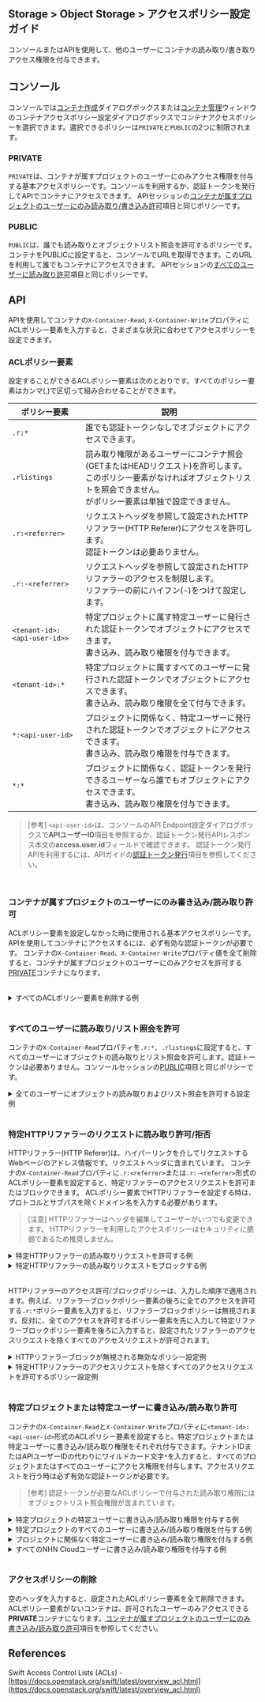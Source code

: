 ## Storage > Object Storage > アクセスポリシー設定ガイド

コンソールまたはAPIを使用して、他のユーザーにコンテナの読み取り/書き取りアクセス権限を付与できます。

## コンソール
コンソールでは[コンテナ作成](console-guide/#_2)ダイアログボックスまたは[コンテナ管理](console-guide/#_5)ウィンドウのコンテナアクセスポリシー設定ダイアログボックスでコンテナアクセスポリシーを選択できます。選択できるポリシーは`PRIVATE`と`PUBLIC`の2つに制限されます。

### PRIVATE
`PRIVATE`は、コンテナが属すプロジェクトのユーザーにのみアクセス権限を付与する基本アクセスポリシーです。コンソールを利用するか、認証トークンを発行してAPIでコンテナにアクセスできます。 APIセッションの[コンテナが属すプロジェクトのユーザーにのみ読み取り/書き込み許可](acl-guide/#_2)項目と同じポリシーです。
<br/>

### PUBLIC
`PUBLIC`は、誰でも読み取りとオブジェクトリスト照会を許可するポリシーです。コンテナをPUBLICに設定すると、コンソールでURLを取得できます。このURLを利用して誰でもコンテナにアクセスできます。 APIセッションの[すべてのユーザーに読み取り許可](acl-guide/#_2)項目と同じポリシーです。
<br/>

## API
APIを使用してコンテナの`X-Container-Read`, `X-Container-Write`プロパティにACLポリシー要素を入力すると、さまざまな状況に合わせてアクセスポリシーを設定できます。
<br/>

### ACLポリシー要素

設定することができるACLポリシー要素は次のとおりです。すべてのポリシー要素はカンマ(,)で区切って組み合わせることができます。

| ポリシー要素 | 説明 |
| --- | --- |
| `.r:*` | 誰でも認証トークンなしでオブジェクトにアクセスできます。 |
| `.rlistings` | 読み取り権限があるユーザーにコンテナ照会(GETまたはHEADリクエスト)を許可します。<br/>このポリシー要素がなければオブジェクトリストを照会できません。<br/>がポリシー要素は単独で設定できません。 |
| `.r:<referrer>` | リクエストヘッダを参照して設定されたHTTPリファラー(HTTP Referer)にアクセスを許可します。<br/>認証トークンは必要ありません。 |
| `.r:-<referrer>` | リクエストヘッダを参照して設定されたHTTPリファラーのアクセスを制限します。<br/>リファラーの前にハイフン(-)をつけて設定します。 |
| `<tenant-id>:<api-user-id>>` | 特定プロジェクトに属す特定ユーザーに発行された認証トークンでオブジェクトにアクセスできます。<br/>書き込み、読み取り権限を付与できます。 |
| `<tenant-id>:*` | 特定プロジェクトに属すすべてのユーザーに発行された認証トークンでオブジェクトにアクセスできます。<br/>書き込み、読み取り権限を全て付与できます。 |
| `*:<api-user-id>` | プロジェクトに関係なく、特定ユーザーに発行された認証トークンでオブジェクトにアクセスできます。<br/>書き込み、読み取り権限を付与できます。 |
| `*:*` | プロジェクトに関係なく、認証トークンを発行できるユーザーなら誰でもオブジェクトにアクセスできます。<br/>書き込み、読み取り権限を付与できます。 |

> [参考]
> `<api-user-id>`は、コンソールのAPI Endpoint設定ダイアログボックスで**APIユーザーID**項目を参照するか、認証トークン発行APIレスポンス本文の**access.user.id**フィールドで確認できます。
> 認証トークン発行APIを利用するには、APIガイドの[認証トークン発行](api-guide/#_2)項目を参照してください。

<br/>

### コンテナが属すプロジェクトのユーザーにのみ書き込み/読み取り許可
ACLポリシー要素を設定しなかった時に使用される基本アクセスポリシーです。 APIを使用してコンテナにアクセスするには、必ず有効な認証トークンが必要です。
コンテナの`X-Container-Read`、`X-Container-Write`プロパティ値を全て削除すると、コンテナが属すプロジェクトのユーザーにのみアクセスを許可する[PRIVATE](acl-guide/#private)コンテナになります。

<br/>

<details>
<summary>すべてのACLポリシー要素を削除する例</summary>

```
$ curl -i -X POST \
  -H 'X-Auth-Token: ${token-id}' \
  -H 'X-Container-Read;' \
  -H 'X-Container-Write;' \
  https://kr1-api-object-storage.nhncloudservice.com/v1/AUTH_*****/container
```

<blockquote>
<p>[参考]
curlを利用して値がないヘッダを送る時は、ヘッダ名にセミコロン(`;`)をつける必要があります。</p>
</blockquote>

有効な認証トークンなしでリクエストするとエラーメッセージを返します。

```
$ curl -X GET \
  https://kr1-api-object-storage.nhncloudservice.com/v1/AUTH_*****/container

<html><h1>Unauthorized</h1><p>This server could not verify that you are authorized to access the document you requested.</p></html>
```

リクエストヘッダに有効な認証トークンがなければレスポンスを受け取れません。

```
$ curl -X GET \
  -H 'X-Auth-Token: ${token-id}' \
  https://kr1-api-object-storage.nhncloudservice.com/v1/AUTH_*****/container

[コンテナのオブジェクトリスト]
```
</details>
<br/>

### すべてのユーザーに読み取り/リスト照会を許可
コンテナの`X-Container-Read`プロパティを`.r:*, .rlistings`に設定すると、すべてのユーザーにオブジェクトの読み取りとリスト照会を許可します。認証トークンは必要ありません。コンソールセッションの[PUBLIC](acl-guide/#public)項目と同じポリシーです。
<br/>

<details>
<summary>全てのユーザーにオブジェクトの読み取りおよびリスト照会を許可する設定例</summary>

```
$ curl -i -X POST \
  -H 'X-Auth-Token: ${token-id}' \
  -H 'X-Container-Read: .r:*, .rlistings' \
  https://kr1-api-object-storage.nhncloudservice.com/v1/AUTH_*****/container
```

```
$ curl -O -X GET \
  https://kr1-api-object-storage.nhncloudservice.com/v1/AUTH_*****/container/object

[オブジェクトのダウンロード]


$ curl -X GET \
  https://kr1-api-object-storage.nhncloudservice.com/v1/AUTH_*****/container

[コンテナのオブジェクトリスト]
```

<code>.r:*</code>だけ設定すると、コンテナのオブジェクトにはアクセスできますが、オブジェクトリストは照会できません。

```
$ curl -i -X POST \
  -H 'X-Auth-Token: ${token-id}' \
  -H 'X-Container-Read: .r:*' \
  https://kr1-api-object-storage.nhncloudservice.com/v1/AUTH_*****/container
```

```
$ curl -O -X GET \
  https://kr1-api-object-storage.nhncloudservice.com/v1/AUTH_*****/container/object

[オブジェクトのダウンロード]


$ curl -X GET \
  https://kr1-api-object-storage.nhncloudservice.com/v1/AUTH_*****/container

<html><h1>Unauthorized</h1><p>This server could not verify that you are authorized to access the document you requested.</p></html>
```

</details>
<br/>


### 特定HTTPリファラーのリクエストに読み取り許可/拒否
HTTPリファラー(HTTP Referer)は、ハイパーリンクを介してリクエストするWebページのアドレス情報です。リクエストヘッダに含まれています。
コンテナの`X-Container-Read`プロパティに`.r:<referrer>`または`.r:-<referrer>`形式のACLポリシー要素を設定すると、特定リファラーのアクセスリクエストを許可またはブロックできます。 ACLポリシー要素でHTTPリファラーを設定する時は、プロトコルとサブパスを除くドメイン名を入力する必要があります。

> [注意]
> HTTPリファラーはヘッダを編集してユーザーがいつでも変更できます。 HTTPリファラーを利用したアクセスポリシーはセキュリティに脆弱であるため推奨しません。

<details>
<summary>特定HTTPリファラーの読み取りリクエストを許可する例</summary>

```
$ curl -i -X POST \
  -H 'X-Auth-Token: ${token-id}' \
  -H 'X-Container-Read: .r:bar.foo.com' \
  https://kr1-api-object-storage.nhncloudservice.com/v1/AUTH_*****/container
```

APIリクエストヘッダに、許可されたHTTPリファラーアドレスを明示してリクエストすると、オブジェクトにアクセスできます。

```
$ curl -O -X GET \
  -H 'Referer: https://bar.foo.com' \
  https://kr1-api-object-storage.nhncloudservice.com/v1/AUTH_*****/container/object

[オブジェクトのダウンロード]


$ curl -O -X GET \
  -H 'Referer: https://bar.foo.com/some/path' \
  https://kr1-api-object-storage.nhncloudservice.com/v1/AUTH_*****/container/object

[オブジェクトのダウンロード]
```

APIリクエストヘッダに許可されたリファラーアドレスがないか、リファラーアドレスにプロトコルが含まれていない場合は、アクセスがブロックされます。

```
$ curl -X GET \
  https://kr1-api-object-storage.nhncloudservice.com/v1/AUTH_*****/container/object

<html><h1>Unauthorized</h1><p>This server could not verify that you are authorized to access the document you requested.</p></html>


$ curl -X GET \
  -H 'Referer: https://example.com' \
  https://kr1-api-object-storage.nhncloudservice.com/v1/AUTH_*****/container/object

<html><h1>Unauthorized</h1><p>This server could not verify that you are authorized to access the document you requested.</p></html>


$ curl -X GET \
  -H 'Referer: bar.foo.com' \
  https://kr1-api-object-storage.nhncloudservice.com/v1/AUTH_*****/container/object

<html><h1>Unauthorized</h1><p>This server could not verify that you are authorized to access the document you requested.</p></html>
```

HTTPリファラー設定に、次のように<code>.</code>で始まるドメイン名を入力すると、設定されたドメインのすべてのサブドメインアドレスを含むリファラーに読み取りを許可します。

```
$ curl -i -X POST \
  -H 'X-Auth-Token: ${token-id}' \
  -H 'X-Container-Read: .r:.foo.com' \
  https://kr1-api-object-storage.nhncloudservice.com/v1/AUTH_*****/container
```

```
$ curl -O -X GET \
  -H 'Referer: https://bar.foo.com' \
  https://kr1-api-object-storage.nhncloudservice.com/v1/AUTH_*****/container/object

[オブジェクトのダウンロード]


$ curl -O -X GET \
  -H 'Referer: https://qux.baz.foo.com/some/path' \
  https://kr1-api-object-storage.nhncloudservice.com/v1/AUTH_*****/container/object

[オブジェクトのダウンロード]
```

サブドメインが含まれていないリクエストはブロックされます。

```
$ curl -X GET \
  -H 'Referer: https://foo.com' \
  https://kr1-api-object-storage.nhncloudservice.com/v1/AUTH_*****/container/object

<html><h1>Unauthorized</h1><p>This server could not verify that you are authorized to access the document you requested.</p></html>
```

特定ドメイン名を持つすべてのリファラーのアクセスリクエストを許可するには、次のようにカンマで区切ったリストを利用して設定します。

```
$ curl -i -X POST \
  -H 'X-Auth-Token: ${token-id}' \
  -H 'X-Container-Read: .r:foo.com, .r:.foo.com' \
  https://kr1-api-object-storage.nhncloudservice.com/v1/AUTH_*****/container
```

```
$ curl -O -X GET \
  -H 'Referer: https://foo.com' \
  https://kr1-api-object-storage.nhncloudservice.com/v1/AUTH_*****/container/object

[オブジェクトのダウンロード]


$ curl -O -X GET \
  -H 'Referer: https://baz.foo.com/some/path' \
  https://kr1-api-object-storage.nhncloudservice.com/v1/AUTH_*****/container/object

[オブジェクトのダウンロード]
```
</details>

<details>
<summary>特定HTTPリファラーの読み取りリクエストをブロックする例</summary>

```
$ curl -i -X POST \
  -H 'X-Auth-Token: ${token-id}' \
  -H 'X-Container-Read: .r:-bar.foo.com' \
  https://kr1-api-object-storage.nhncloudservice.com/v1/AUTH_*****/container
```

HTTPリファラードメイン名の前にハイフンをつけて設定すると、設定されたHTTPリファラーリクエストがブロックされます。

```
$ curl -X GET -H 'Referer: https://bar.foo.com' \
  https://kr1-api-object-storage.nhncloudservice.com/v1/AUTH_*****/container/object

<html><h1>Unauthorized</h1><p>This server could not verify that you are authorized to access the document you requested.</p></html>
```

</details>
<br/>

HTTPリファラーのアクセス許可/ブロックポリシーは、入力した順序で適用されます。例えば、リファラーブロックポリシー要素の後ろに全てのアクセスを許可する`.r:*`ポリシー要素を入力すると、リファラーブロックポリシーは無視されます。反対に、全てのアクセスを許可するポリシー要素を先に入力して特定リファラーブロックポリシー要素を後ろに入力すると、設定されたリファラーのアクセスリクエストを除くすべてのアクセスリクエストが許可されます。
<br/>

<details>
<summary>HTTPリファラーブロックが無視される無効なポリシー設定例</summary>

```
$ curl -i -X POST \
  -H 'X-Auth-Token: ${token-id}' \
  -H 'X-Container-Read: .r:-bar.foo.com, .r:*' \
  https://kr1-api-object-storage.nhncloudservice.com/v1/AUTH_*****/container
```

```
$ curl -O -X GET \
  https://kr1-api-object-storage.nhncloudservice.com/v1/AUTH_*****/container/object

[オブジェクトのダウンロード]


$ curl -O -X GET -H 'Referer: https://bar.foo.com' \
  https://kr1-api-object-storage.nhncloudservice.com/v1/AUTH_*****/container/object

[オブジェクトのダウンロード]
```
</details>

<details>
<summary>特定HTTPリファラーのアクセスリクエストを除くすべてのアクセスリクエストを許可するポリシー設定例</summary>

```
$ curl -i -X POST \
  -H 'X-Auth-Token: ${token-id}' \
  -H 'X-Container-Read: .r:*, .r:-bar.foo.com' \
  https://kr1-api-object-storage.nhncloudservice.com/v1/AUTH_*****/container
```

```
$ curl -O -X GET \
  https://kr1-api-object-storage.nhncloudservice.com/v1/AUTH_*****/container/object

[オブジェクトのダウンロード]


$ curl -X GET -H 'Referer: https://bar.foo.com' \
  https://kr1-api-object-storage.nhncloudservice.com/v1/AUTH_*****/container/object

<html><h1>Unauthorized</h1><p>This server could not verify that you are authorized to access the document you requested.</p></html>
```
</details>
<br/>

### 特定プロジェクトまたは特定ユーザーに書き込み/読み取り許可
コンテナの`X-Container-Read`と`X-Container-Write`プロパティに`<tenant-id>:<api-user-id>`形式のACLポリシー要素を設定すると、特定プロジェクトまたは特定ユーザーに書き込み/読み取り権限をそれぞれ付与できます。テナントIDまたはAPIユーザーIDの代わりにワイルドカード文字`*`を入力すると、すべてのプロジェクトまたはすべてのユーザーにアクセス権限を付与します。アクセスリクエストを行う時は必ず有効な認証トークンが必要です。

> [参考]
> 認証トークンが必要なACLポリシーで付与された読み取り権限にはオブジェクトリスト照会権限が含まれています。

<details>
<summary>特定プロジェクトの特定ユーザーに書き込み/読み取り権限を付与する例</summary>

```
$ curl -i -X POST \
  -H 'X-Auth-Token: ${token-id}' \
  -H 'X-Container-Read: {tenant-id}:{api-user-id}' \
  -H 'X-Container-Write: {tenant-id}:{api-user-id}' \
  https://kr1-api-object-storage.nhncloudservice.com/v1/AUTH_*****/container
```

オブジェクトにアクセスリクエストを行う時は、必ず許可されたテナントIDと、NHN CloudユーザーIDに発行された有効な認証トークンが必要です。

```
$ curl -X GET \
  -H 'X-Auth-Token: ${token-id}' \
  https://kr1-api-object-storage.nhncloudservice.com/v1/AUTH_*****/container

[コンテナのオブジェクトリスト]


$ curl -O -X GET \
  -H 'X-Auth-Token: ${token-id}' \
  https://kr1-api-object-storage.nhncloudservice.com/v1/AUTH_*****/container/object

[オブジェクトのダウンロード]
```
</details>

<details>
<summary>特定プロジェクトのすべてのユーザーに書き込み/読み取り権限を付与する例</summary>

```
$ curl -i -X POST \
  -H 'X-Auth-Token: ${token-id}' \
  -H 'X-Container-Read: {tenant-id}:*' \
  -H 'X-Container-Write: {tenant-id}:*' \
  https://kr1-api-object-storage.nhncloudservice.com/v1/AUTH_*****/container
```

オブジェクトにアクセスリクエストを行う時は、必ず許可されたテナントIDと、該当するプロジェクトに属すNHN CloudユーザーIDに発行された有効な認証トークンが必要です。
<br/><br/>
</details>

<details>
<summary>プロジェクトに関係なく特定ユーザーに書き込み/読み取り権限を付与する例</summary>

```
$ curl -i -X POST \
  -H 'X-Auth-Token: ${token-id}' \
  -H 'X-Container-Read: *:{api-user-id}' \
  -H 'X-Container-Write: *:{api-user-id}' \
  https://kr1-api-object-storage.nhncloudservice.com/v1/AUTH_*****/container
```

オブジェクトにアクセスリクエストを行う時は、必ず許可されたNHN CloudユーザーIDに発行された有効な認証トークンが必要です。
<br/><br/>
</details>

<details>
<summary>すべてのNHN Cloudユーザーに書き込み/読み取り権限を付与する例</summary>

```
$ curl -i -X POST \
  -H 'X-Auth-Token: ${token-id}' \
  -H 'X-Container-Read: *:*' \
  -H 'X-Container-Write: *:*' \
  https://kr1-api-object-storage.nhncloudservice.com/v1/AUTH_*****/container
```

オブジェクトにアクセスリクエストを行う時は、必ず有効な認証トークンが必要です。
</details>
<br/>

### アクセスポリシーの削除
空のヘッダを入力すると、設定されたACLポリシー要素を全て削除できます。ACLポリシー要素がないコンテナは、許可されたユーザーのみアクセスできる**PRIVATE**コンテナになります。[コンテナが属すプロジェクトのユーザーにのみ書き込み/読み取り許可](acl-guide/#_2)項目を参照してください。


## References
Swift Access Control Lists (ACLs) - [https://docs.openstack.org/swift/latest/overview_acl.html](https://docs.openstack.org/swift/latest/overview_acl.html)
